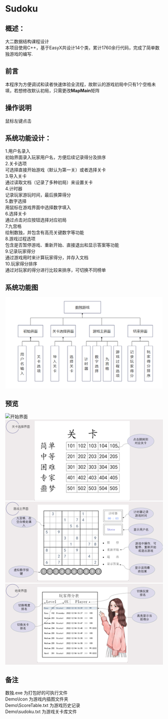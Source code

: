 # Sudoku
## 概述：
大二数据结构课程设计  
本项目使用C++，基于EasyX共设计14个类，累计1760余行代码，完成了简单数独游戏的编写.
## 前言
本程序为方便调试和读者快速体验全流程，故默认的游戏初局中只有1个空格未填，若想修改默认初局，只需更改**MapMain**矩阵
## 操作说明
鼠标左键点击
## 系统功能设计：
1.用户名录入  
初始界面录入玩家用户名，方便后续记录得分及排序  
2.关卡选项  
可选择直接开始游戏（默认为第一关）或者选择关卡  
3.导入关卡  
通过读取文档（记录了多种初局）来设置关卡  
4.计时器  
记录玩家游玩时间，最后换算得分  
5.数字选择  
用鼠标在游戏界面中选择数字填入  
6.选择关卡  
通过点击对应按钮选择对应初局  
7.九宫格  
绘制数独，并包含有高亮关键数字等功能  
8.游戏过程选项  
包含是否暂停游戏、重新开始、直接退出和显示答案等功能  
9.记录玩家得分  
通过游戏用时来计算玩家得分，并存入文档  
10.玩家得分排序  
通过对玩家的得分进行比较来排序，可切换不同榜单  
## 系统功能图

![系统功能设计](.\\readme配图\\系统功能图.png "系统功能设计")
## 预览
![开始界面](http://m.qpic.cn/psc?/V50PQLrG21HPuk2xuTDP21m7W34eYMMH/bqQfVz5yrrGYSXMvKr.cqdwNfJjM9CKVHLLn9KpAJKndKKH6fSnnI6hLYclWn5QskFM1BZLMGdYjf1TsS9MKssvPgBoVjJLQwUlZfPbjGwU!/b&bo=*AcbBAAAAAADJ.Y!&rf=viewer_4 "开始界面")
![关卡选择界面](.\\readme配图\\关卡选择界面.png "关卡选择界面")
![游戏主界面](.\\readme配图\\游戏主界面.png "游戏主界面")
![结束界面](.\\readme配图\\结束界面.png "结束界面")
## 备注
数独.exe 为打包好的可执行文件  
Demo\Icon 为游戏内插图文件夹  
Demo\ScoreTable.txt 为游戏历史记录  
Demo\sudoku.txt 为游戏关卡库文件  
